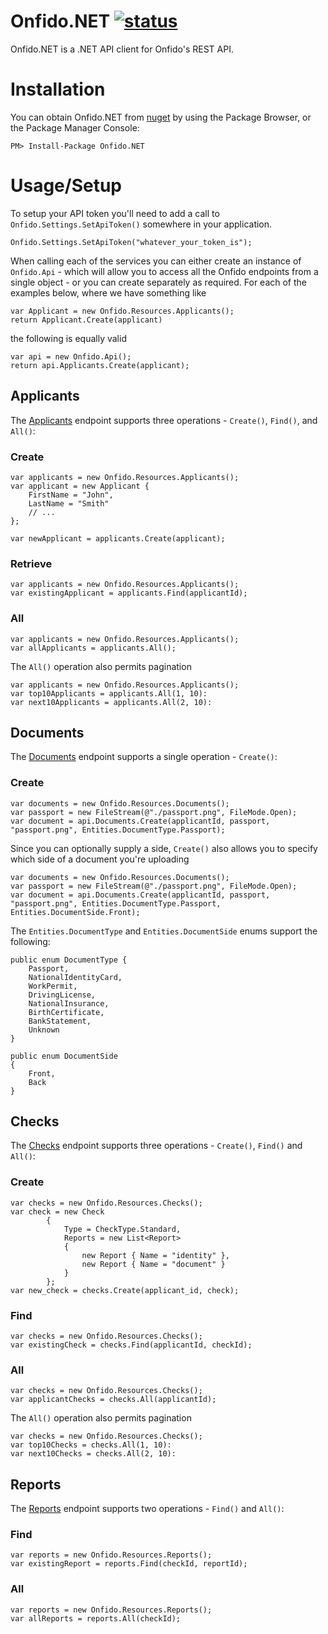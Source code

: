 # Onfido.NET [![status](https://ci.appveyor.com/api/projects/status/32r7s2skrgm9ubva/branch/master)](https://ci.appveyor.com/project/morganjbruce/onfido-net)

Onfido.NET is a .NET API client for Onfido's REST API.

# Installation

You can obtain Onfido.NET from [nuget](https://www.nuget.org/packages/Onfido.NET) by using the Package Browser, or the Package Manager Console:

    PM> Install-Package Onfido.NET

# Usage/Setup

To setup your API token you'll need to add a call to ```Onfido.Settings.SetApiToken()``` somewhere in your application.

    Onfido.Settings.SetApiToken("whatever_your_token_is");

When calling each of the services you can either create an instance of ```Onfido.Api``` - which will allow you to access all the Onfido endpoints from a single object - or you can create separately as required. For each of the examples below, where we have something like

    var Applicant = new Onfido.Resources.Applicants();
    return Applicant.Create(applicant)

the following is equally valid

    var api = new Onfido.Api();
    return api.Applicants.Create(applicant);    

## Applicants

The [Applicants](https://onfido.com/documentation#applicants) endpoint supports three operations - ``Create()``, ``Find()``, and ``All()``:

### Create

    var applicants = new Onfido.Resources.Applicants();
    var applicant = new Applicant {
    	FirstName = "John",
    	LastName = "Smith"
    	// ...
    };

	var newApplicant = applicants.Create(applicant); 

### Retrieve

    var applicants = new Onfido.Resources.Applicants();
    var existingApplicant = applicants.Find(applicantId); 

### All

    var applicants = new Onfido.Resources.Applicants();
    var allApplicants = applicants.All(); 
    
The ``All()`` operation also permits pagination

    var applicants = new Onfido.Resources.Applicants();
    var top10Applicants = applicants.All(1, 10):
    var next10Applicants = applicants.All(2, 10):

## Documents

The [Documents](https://onfido.com/documentation#documents) endpoint supports a single operation - ``Create()``:

### Create

    var documents = new Onfido.Resources.Documents();
    var passport = new FileStream(@"./passport.png", FileMode.Open);
    var document = api.Documents.Create(applicantId, passport, "passport.png", Entities.DocumentType.Passport);

Since you can optionally supply a side, ``Create()`` also allows you to specify which side of a document you're uploading

    var documents = new Onfido.Resources.Documents();
    var passport = new FileStream(@"./passport.png", FileMode.Open);
    var document = api.Documents.Create(applicantId, passport, "passport.png", Entities.DocumentType.Passport, Entities.DocumentSide.Front);

The ``Entities.DocumentType`` and ``Entities.DocumentSide`` enums support the following:

    public enum DocumentType {
        Passport,
        NationalIdentityCard,
        WorkPermit,
        DrivingLicense,
        NationalInsurance,
        BirthCertificate,
        BankStatement,
        Unknown
    }

    public enum DocumentSide
    {
        Front, 
        Back
    }

## Checks

The [Checks](https://onfido.com/documentation#checks) endpoint supports three operations - ``Create()``, ``Find()`` and ``All()``:

### Create

    var checks = new Onfido.Resources.Checks();
    var check = new Check
            {
                Type = CheckType.Standard,
                Reports = new List<Report>
                {
                    new Report { Name = "identity" },
                    new Report { Name = "document" }
                }
            };
    var new_check = checks.Create(applicant_id, check);

### Find

    var checks = new Onfido.Resources.Checks();
    var existingCheck = checks.Find(applicantId, checkId);

### All

    var checks = new Onfido.Resources.Checks();
    var applicantChecks = checks.All(applicantId);

The ``All()`` operation also permits pagination

    var checks = new Onfido.Resources.Checks();
    var top10Checks = checks.All(1, 10):
    var next10Checks = checks.All(2, 10):

## Reports

The [Reports](https://onfido.com/documentation#reports) endpoint supports two operations - ``Find()`` and ``All()``:

### Find

    var reports = new Onfido.Resources.Reports();
    var existingReport = reports.Find(checkId, reportId);

### All
    var reports = new Onfido.Resources.Reports();
    var allReports = reports.All(checkId);
